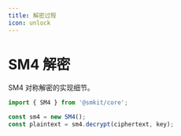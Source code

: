 ```yaml
---
title: 解密过程
icon: unlock
---
```


# SM4 解密

SM4 对称解密的实现细节。

```typescript
import { SM4 } from '@smkit/core';

const sm4 = new SM4();
const plaintext = sm4.decrypt(ciphertext, key);
```

